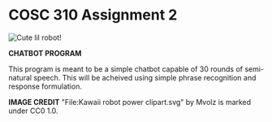 # COSC 310 Assignment 2

![Cute lil robot!](https://upload.wikimedia.org/wikipedia/commons/7/75/Kawaii_robot_power_clipart.svg)

**CHATBOT PROGRAM**

This program is meant to be a simple chatbot capable of 30 rounds of semi-natural speech. This will be acheived using simple phrase recognition and response formulation.


**IMAGE CREDIT**
"File:Kawaii robot power clipart.svg" by Mvolz is marked under CC0 1.0.
